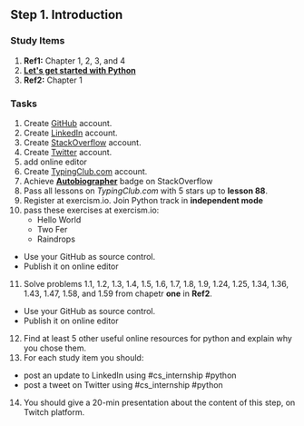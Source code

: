 ## Step 1. Introduction

### Study Items

  1. **Ref1:** Chapter 1, 2, 3, and 4
  2. **[Let's get started with Python](https://github.com/mrhajbabaei/get-started-with-python)**
  3. **Ref2:** Chapter 1

### Tasks

  1. Create [GitHub](https://github.com) account.
  2. Create [LinkedIn](https://www.linkedin.com) account.
  3. Create [StackOverflow](https://stackoverflow.com) account.
  4. Create [Twitter](https://twitter.com) account.
  5. add online editor
  6. Create [TypingClub.com](https://www.typingclub.com) account.
  7. Achieve [**Autobiographer**](https://stackoverflow.com/help/badges/9/autobiographer) badge on StackOverflow
  8. Pass all lessons on *TypingClub.com* with 5 stars up to **lesson 88**.
  9. Register at exercism.io. Join Python track in **independent mode**
  10. pass these exercises at exercism.io:
      -   Hello World
      -   Two Fer
      -   Raindrops
   
   - Use your GitHub as source control.
   - Publish it on online editor
   
  11. Solve problems 1.1, 1.2, 1.3, 1.4, 1.5, 1.6, 1.7, 1.8, 1.9, 1.24, 1.25, 1.34, 1.36, 1.43, 1.47, 1.58, and 1.59 from chapetr **one** in **Ref2**.
  
   - Use your GitHub as source control.
   - Publish it on online editor
   
  12. Find at least 5 other useful online resources for python and explain why you chose them.
  13. For each study item you should:  
  
   - post an update to LinkedIn using #cs_internship #python  
   - post a tweet on Twitter using #cs_internship #python
     
  14. You should give a 20-min presentation about the content of this step, on Twitch platform.
